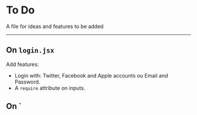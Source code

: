 # To Do

A file for ideas and features to be added

------

## On `login.jsx`

Add features: 

- Login with: Twitter, Facebook and Apple accounts ou Email and Password.
- A `require` attribute on inputs.

## On `

